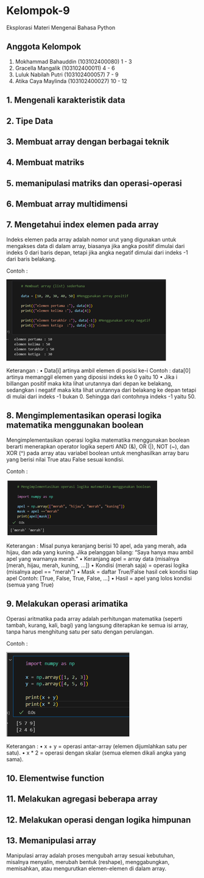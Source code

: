 # Kelompok-9
Eksplorasi Materi Mengenai Bahasa Python


## Anggota Kelompok

1. Mokhammad Bahauddin (103102400080) 1 - 3 
2. Gracella Mangalik   (103102400011) 4 - 6  
3. Luluk Nabilah Putri (103102400057) 7 - 9
4. Atika Caya Maylinda (103102400027) 10 - 12 


## 1. Mengenali karakteristik data
## 2. Tipe Data
## 3. Membuat array dengan berbagai teknik
## 4. Membuat matriks
## 5. memanipulasi matriks dan operasi-operasi
## 6. Membuat array multidimensi
## 7. Mengetahui index elemen pada array

Indeks elemen pada array adalah nomor urut yang digunakan untuk mengakses data di dalam array, biasanya jika angka positif dimulai dari indeks 0  dari baris depan, tetapi jika angka negatif dimulai dari indeks -1 dari baris belakang.

Contoh :

![7](Images/7.png)








Keterangan : 
  •	Data[i] artinya ambil elemen di posisi ke-i
  Contoh : data[0] artinya memanggil elemen yang diposisi indeks ke 0 yaitu 10
  •	Jika i billangan positif maka kita lihat urutannya dari depan ke belakang, sedangkan i negatif maka kita lihat urutannya dari belakang ke depan tetapi di mulai dari indeks -1 bukan 0. Sehingga dari contohnya indeks -1 yaitu 50.

## 8. Mengimplementasikan operasi logika matematika menggunakan boolean

Mengimplementasikan operasi logika matematika menggunakan boolean berarti menerapkan operator logika seperti AND (&), OR (|), NOT (~), dan XOR (^) pada array atau variabel boolean untuk menghasilkan array baru yang berisi nilai True atau False sesuai kondisi.

Contoh : 

![*](Images/8.png)







Keterangan : 
Misal punya keranjang berisi 10 apel, ada yang merah, ada hijau, dan ada yang kuning.
Jika pelanggan bilang: “Saya hanya mau ambil apel yang warnanya merah.”
  •	Keranjang apel = array data (misalnya [merah, hijau, merah, kuning, ...])
  •	Kondisi (merah saja) = operasi logika (misalnya apel == "merah")
  •	Mask = daftar True/False hasil cek kondisi tiap apel
  Contoh: [True, False, True, False, ...]
  •	Hasil = apel yang lolos kondisi (semua yang True)

## 9. Melakukan operasi arimatika
Operasi aritmatika pada array adalah perhitungan matematika (seperti tambah, kurang, kali, bagi) yang langsung diterapkan ke semua isi array, tanpa harus menghitung satu per satu dengan perulangan.

Contoh :

![9](Images/9.png)






 
Keterangan : 
  •	x + y = operasi antar-array (elemen dijumlahkan satu per satu).
  •	x * 2 = operasi dengan skalar (semua elemen dikali angka yang sama).


## 10. Elementwise function
## 11. Melakukan agregasi beberapa array
## 12. Melakukan operasi dengan logika himpunan
## 13. Memanipulasi array
Manipulasi array adalah proses mengubah array sesuai kebutuhan, misalnya menyalin, merubah bentuk (reshape), menggabungkan, memisahkan, atau mengurutkan elemen-elemen di dalam array.





